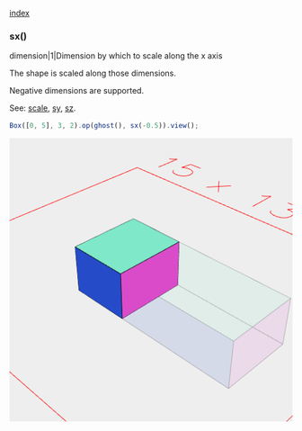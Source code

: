 [index](../../nb/api/index.md)
### sx()
dimension|1|Dimension by which to scale along the x axis

The shape is scaled along those dimensions.

Negative dimensions are supported.

See: [scale](../../nb/api/scale.nb), [sy](#https://raw.githubusercontent.com/jsxcad/JSxCAD/master/nb/api/sy.nb), [sz](#https://raw.githubusercontent.com/jsxcad/JSxCAD/master/nb/api/sz.md).

```JavaScript
Box([0, 5], 3, 2).op(ghost(), sx(-0.5)).view();
```

![Image](sx.md.0.png)
